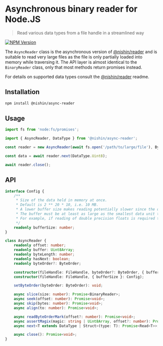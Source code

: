 # Asynchronous binary reader for Node.JS

> Read various data types from a file handle in a streamlined way

[![NPM Version][npm-image]][npm-url]

The `AsyncReader` class is the asynchronous version of [@nishin/reader](../reader) and is suitable to read very large files as the file is only partially loaded into memory while traversing it. The API layer is almost identical to the `BinaryReader` class, only that most methods return promises instead.

For details on supported data types consult the [@nishin/reader](../reader) readme.

## Installation

```sh
npm install @nishin/async-reader
```

## Usage

```js
import fs from 'node:fs/promises';

import { AsyncReader, DataType } from '@nishin/async-reader';

const reader = new AsyncReader(await fs.open('/path/to/large/file'), ByteOrder.BigEndian, { bufferSize: 8192 });

const data = await reader.next(DataType.Uint8);

await reader.close();
```

## API

```ts
interface Config {
	/**
	 * Size of the data held in memory at once.
	 * Default is 2 ** 20 * 10, i.e. 10 MB.
	 * A lower buffer size makes reading potentially slower since the data has to be updated more often.
	 * The buffer must be at least as large as the smallest data unit to read:
	 * For example, if reading of double precision floats is required the buffer size cannot be less than 8 bytes.
	 */ 
	readonly bufferSize: number; 
}

class AsyncReader {
	readonly offset: number;
	readonly buffer: Uint8Array;
	readonly byteLength: number;
	readonly hasNext: boolean;
	readonly byteOrder?: ByteOrder;

	constructor(fileHandle: FileHandle, byteOrder?: ByteOrder, { bufferSize }?: Config);
	constructor(fileHandle: FileHandle, { bufferSize }: Config);

	setByteOrder(byteOrder: ByteOrder): void;

	async slice(size: number): Promise<BinaryReader>;
	async seek(offset: number): Promise<void>;
	async skip(bytes: number): Promise<void>;
	async align(to: number): Promise<void>;

	async readByteOrderMark(offset?: number): Promise<void>;
	async assertMagix(magic: string | Uint8Array, offset?: number): Promise<void>;
	async next<T extends DataType | Struct>(type: T): Promise<Read<T>>;

	async close(): Promise<void>;
}
```

[npm-image]: https://img.shields.io/npm/v/@nishin/async-reader.svg
[npm-url]: https://npmjs.org/package/@nishin/async-reader
